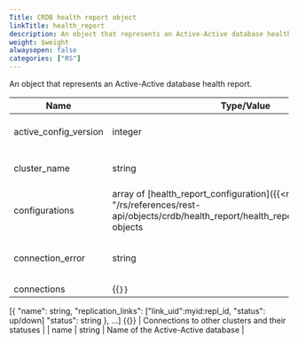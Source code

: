 ```yaml
---
Title: CRDB health report object
linkTitle: health_report
description: An object that represents an Active-Active database health report.
weight: $weight
alwaysopen: false
categories: ["RS"]
---
```


An object that represents an Active-Active database health report.

| Name | Type/Value | Description |
|------|------------|-------------|
| active_config_version | integer | Active configuration version |
| cluster_name | string | Name of local Active-Active cluster |
| configurations | array of [health_report_configuration]({{<relref "/rs/references/rest-api/objects/crdb/health_report/health_report_configuration">}}) objects | Stored database configurations |
| connection_error | string | Error string if remote cluster is not available |
| connections | {{<code>}}
[{
  "name": string,
  "replication_links": ["link_uid":myid:repl_id, "status": up/down]
  "status": string
}, ...] {{</code>}} | Connections to other clusters and their statuses |
| name | string | Name of the Active-Active database |
